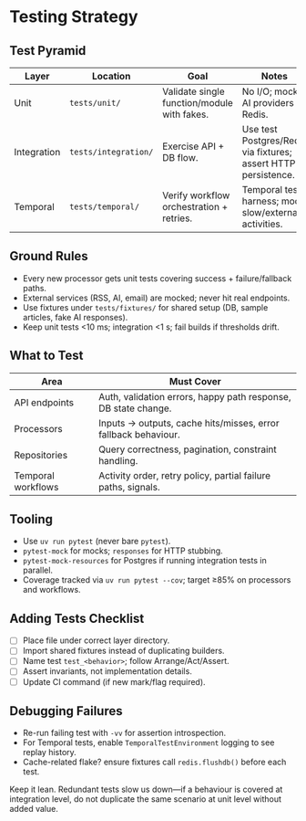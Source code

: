 # Testing Strategy

## Test Pyramid

| Layer | Location | Goal | Notes |
| --- | --- | --- | --- |
| Unit | `tests/unit/` | Validate single function/module with fakes. | No I/O; mock AI providers + Redis. |
| Integration | `tests/integration/` | Exercise API + DB flow. | Use test Postgres/Redis via fixtures; assert HTTP + persistence. |
| Temporal | `tests/temporal/` | Verify workflow orchestration + retries. | Temporal test harness; mock slow/external activities. |

## Ground Rules

- Every new processor gets unit tests covering success + failure/fallback paths.
- External services (RSS, AI, email) are mocked; never hit real endpoints.
- Use fixtures under `tests/fixtures/` for shared setup (DB, sample articles, fake AI responses).
- Keep unit tests <10 ms; integration <1 s; fail builds if thresholds drift.

## What to Test

| Area | Must Cover |
| --- | --- |
| API endpoints | Auth, validation errors, happy path response, DB state change. |
| Processors | Inputs → outputs, cache hits/misses, error fallback behaviour. |
| Repositories | Query correctness, pagination, constraint handling. |
| Temporal workflows | Activity order, retry policy, partial failure paths, signals. |

## Tooling

- Use `uv run pytest` (never bare `pytest`).
- `pytest-mock` for mocks; `responses` for HTTP stubbing.
- `pytest-mock-resources` for Postgres if running integration tests in parallel.
- Coverage tracked via `uv run pytest --cov`; target ≥85% on processors and workflows.

## Adding Tests Checklist

- [ ] Place file under correct layer directory.
- [ ] Import shared fixtures instead of duplicating builders.
- [ ] Name test `test_<behavior>`; follow Arrange/Act/Assert.
- [ ] Assert invariants, not implementation details.
- [ ] Update CI command (if new mark/flag required).

## Debugging Failures

- Re-run failing test with `-vv` for assertion introspection.
- For Temporal tests, enable `TemporalTestEnvironment` logging to see replay history.
- Cache-related flake? ensure fixtures call `redis.flushdb()` before each test.

Keep it lean. Redundant tests slow us down—if a behaviour is covered at integration level, do not duplicate the same scenario at unit level without added value.
